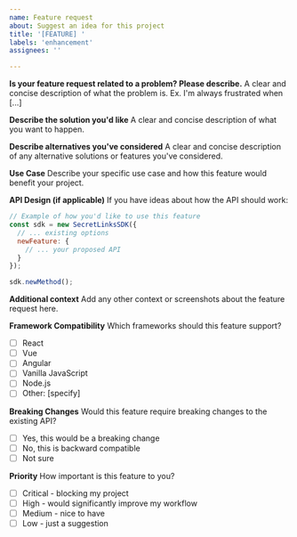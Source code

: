 ```yaml
---
name: Feature request
about: Suggest an idea for this project
title: '[FEATURE] '
labels: 'enhancement'
assignees: ''

---
```


**Is your feature request related to a problem? Please describe.**
A clear and concise description of what the problem is. Ex. I'm always frustrated when [...]

**Describe the solution you'd like**
A clear and concise description of what you want to happen.

**Describe alternatives you've considered**
A clear and concise description of any alternative solutions or features you've considered.

**Use Case**
Describe your specific use case and how this feature would benefit your project.

**API Design (if applicable)**
If you have ideas about how the API should work:

```javascript
// Example of how you'd like to use this feature
const sdk = new SecretLinksSDK({
  // ... existing options
  newFeature: {
    // ... your proposed API
  }
});

sdk.newMethod();
```

**Additional context**
Add any other context or screenshots about the feature request here.

**Framework Compatibility**
Which frameworks should this feature support?
- [ ] React
- [ ] Vue
- [ ] Angular
- [ ] Vanilla JavaScript
- [ ] Node.js
- [ ] Other: [specify]

**Breaking Changes**
Would this feature require breaking changes to the existing API?
- [ ] Yes, this would be a breaking change
- [ ] No, this is backward compatible
- [ ] Not sure

**Priority**
How important is this feature to you?
- [ ] Critical - blocking my project
- [ ] High - would significantly improve my workflow
- [ ] Medium - nice to have
- [ ] Low - just a suggestion